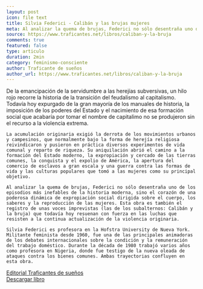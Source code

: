 ```yaml
---
layout: post
icon: file text
title: Silvia Federici - Calibán y las brujas mujeres
meta: Al analizar la quema de brujas, Federici no sólo desentraña uno de los episodios más inefables de la historia moderna, sino el corazón de una poderosa dinámica de expropiación social dirigida sobre el cuerpo, los saberes y la reproducción de las mujeres.
source: https://www.traficantes.net/libros/caliban-y-la-bruja
comments: true
featured: false
type: articulo
duration: 2min
category: feminismo-consciente
author: Traficante de sueños
author_url: https://www.traficantes.net/libros/caliban-y-la-bruja
---
```


<p class="hyphenate">
	De la emancipación de la servidumbre a las herejías subversivas, un hilo rojo recorre la historia de la transición del feudalismo al capitalismo. Todavía hoy expurgado de la gran mayoría de los manuales de historia, la imposición de los poderes del Estado y el nacimiento de esa formación social que acabaría por tomar el nombre de capitalimo no se produjeron sin el recurso a la violencia extrema.
</p>
<p class="hyphenate">

	La acumulación originaria exigió la derrota de los movimientos urbanos y campesinos, que normalmente bajo la forma de herejía religiosa reivindicaron y pusieron en práctica diversos experimentos de vida comunal y reparto de riqueza. Su aniquilación abrió el camino a la formación del Estado moderno, la expropiación y cercado de las tierras comunes, la conquista y el expolio de América, la apertura del comercio de esclavos a gran escala y una guerra contra las formas de vida y las culturas populares que tomó a las mujeres como su principal objetivo.
</p>
<p class="hyphenate">

	Al analizar la quema de brujas, Federici no sólo desentraña uno de los episodios más inefables de la historia moderna, sino el corazón de una poderosa dinámica de expropiación social dirigida sobre el cuerpo, los saberes y la reproducción de las mujeres. Esta obra es también el registro de unas voces imprevistas (las de los subalternos: Calibán y la bruja) que todavía hoy resuenan con fuerza en las luchas que resisten a la continua actualización de la violencia originaria.
</p>

<p class="hyphenate">

	Silvia Federici es profesora en la Hofstra University de Nueva York. Militante feminista desde 1960, fue una de las principales animadoras de los debates internacionales sobre la condición y la remuneración del trabajo doméstico. Durante la década de 1980 trabajó varios años como profesora en Nigeria, donde fue testigo de la nueva oleada de ataques contra los bienes comunes. Ambas trayectorias confluyen en esta obra.
</p>

<a href="https://www.traficantes.net/libros/caliban-y-la-bruja"> Editorial Traficantes de sueños </a> <br>
<a href="https://www.traficantes.net/sites/default/files/pdfs/Caliban%20y%20la%20bruja-TdS.pdf" class="ui button black compact">Descargar libro</a>
